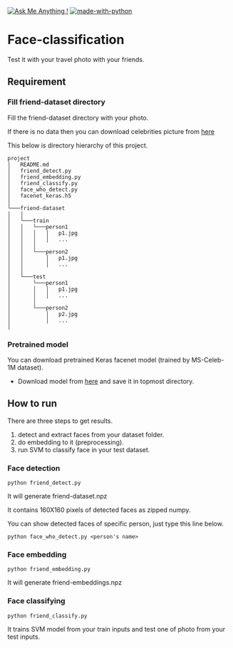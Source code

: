 [![Ask Me Anything !](https://img.shields.io/badge/Ask%20me-anything-1abc9c.svg)](https://GitHub.com/siisee11)
[![made-with-python](https://img.shields.io/badge/Made%20with-Python-1f425f.svg)](https://www.python.org/)



# Face-classification

Test it with your travel photo with your friends.

## Requirement

### Fill friend-dataset directory

Fill the friend-dataset directory with your photo.

If there is no data then you can download celebrities picture from [here](https://drive.google.com/drive/folders/1exa2lr6yWRS2RW1NGCYKqUjfsv32dL5Z?usp=sharing)

This below is directory hierarchy of this project. 

```
project
│   README.md
│   friend_detect.py
│   friend_embedding.py
│   friend_classify.py
│   face_who_detect.py
│   facenet_keras.h5
│
└───friend-dataset
│   │
│   └───train
│   │   └───person1 
│   │   │   │   p1.jpg
│   │   │   │   ...
│   │   │
│   │   └───person2 
│   │       │   p1.jpg
│   │       │   ...
│   │
│   └───test
│       └───person1 
│       │   │   p1.jpg
│       │   │   ...
│       │
│       └───person2 
│           │   p2.jpg
│           │   ...
│   
```

### Pretrained model
You can download pretrained Keras facenet model (trained by MS-Celeb-1M dataset).
- Download model from [here](https://drive.google.com/open?id=1pwQ3H4aJ8a6yyJHZkTwtjcL4wYWQb7bn) and save it in topmost directory.

## How to run

There are three steps to get results.

1. detect and extract faces from your dataset folder.
1. do embedding to it (preprocessing).
1. run SVM to classify face in your test dataset.

### Face detection

```python friend_detect.py```

It will generate friend-dataset.npz

It contains 160X160 pixels of detected faces as zipped numpy.

You can show detected faces of specific person, just type this line below.

```python face_who_detect.py <person's name>```


### Face embedding

```python friend_embedding.py```

It will generate friend-embeddings.npz

### Face classifying

```python friend_classify.py```

It trains SVM model from your train inputs and test one of photo from your test inputs.
